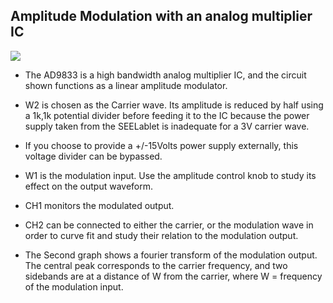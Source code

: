 Amplitude Modulation with an analog multiplier IC
---

![](https://fossasia.github.io/pslab-experiments/images/schematics/amp-mod.svg)

* The AD9833 is a high bandwidth analog multiplier IC, and the circuit shown functions as a linear amplitude modulator.
* W2 is chosen as the Carrier wave. Its amplitude is reduced by half using a 1k,1k potential divider before feeding it to the IC because the power supply taken from the SEELablet is inadequate for a 3V carrier wave.
* If you choose to provide a +/-15Volts power supply externally, this voltage divider can be bypassed.
* W1 is the modulation input. Use the amplitude control knob to study its effect on the output waveform.
	
* CH1 monitors the modulated output.
* CH2 can be connected to either the carrier, or the modulation wave in order to curve fit and study their relation to the modulation output.
* The Second graph shows a fourier transform of the modulation output. The central peak corresponds to the carrier frequency, and two sidebands are at a distance of W from the carrier, where W = frequency of the modulation input.
	
